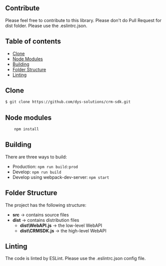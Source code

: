 
## Contribute
Please feel free to contribute to this library.
Please don't do Pull Request for dist folder.
Please use the .eslintrc.json.

## Table of contents

- [Clone](#clone)
- [Node Modules](#node-modules)
- [Building](#building)
- [Folder Structure](#folder-structure)
- [Linting](#linting)

## Clone

```sh
$ git clone https://github.com/dys-solutions/crm-sdk.git
```

## Node modules
```sh
    npm install
```

## Building

There are three ways to build:
- Production: `npm run build:prod`
- Develop: `npm run build`
- Develop using webpack-dev-server: `npm start`

## Folder Structure

The project has the following structure:
- **src** -> contains source files
- **dist** -> contains distribution files
    - **dist\WebAPI.js** -> the low-level WebAPI
    - **dist\CRMSDK.js** -> the high-level WebAPI
    
## Linting
The code is linted by ESLint. Please use the .eslintrc.json config file.